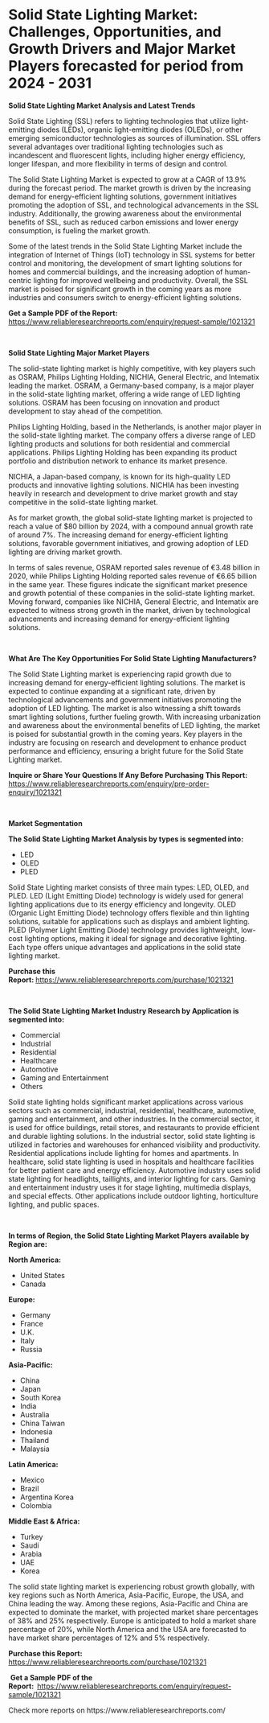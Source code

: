 <p><h1>Solid State Lighting Market: Challenges, Opportunities, and Growth Drivers and Major Market Players forecasted for period from 2024 - 2031</h1></p><p><strong>Solid State Lighting Market Analysis and Latest Trends</strong></p>
<p><p>Solid State Lighting (SSL) refers to lighting technologies that utilize light-emitting diodes (LEDs), organic light-emitting diodes (OLEDs), or other emerging semiconductor technologies as sources of illumination. SSL offers several advantages over traditional lighting technologies such as incandescent and fluorescent lights, including higher energy efficiency, longer lifespan, and more flexibility in terms of design and control.</p><p>The Solid State Lighting Market is expected to grow at a CAGR of 13.9% during the forecast period. The market growth is driven by the increasing demand for energy-efficient lighting solutions, government initiatives promoting the adoption of SSL, and technological advancements in the SSL industry. Additionally, the growing awareness about the environmental benefits of SSL, such as reduced carbon emissions and lower energy consumption, is fueling the market growth.</p><p>Some of the latest trends in the Solid State Lighting Market include the integration of Internet of Things (IoT) technology in SSL systems for better control and monitoring, the development of smart lighting solutions for homes and commercial buildings, and the increasing adoption of human-centric lighting for improved wellbeing and productivity. Overall, the SSL market is poised for significant growth in the coming years as more industries and consumers switch to energy-efficient lighting solutions.</p></p>
<p><strong>Get a Sample PDF of the Report:&nbsp;</strong> <a href="https://www.reliableresearchreports.com/enquiry/request-sample/1021321">https://www.reliableresearchreports.com/enquiry/request-sample/1021321</a></p>
<p>&nbsp;</p>
<p><strong>Solid State Lighting Major Market Players</strong></p>
<p><p>The solid-state lighting market is highly competitive, with key players such as OSRAM, Philips Lighting Holding, NICHIA, General Electric, and Intematix leading the market. OSRAM, a Germany-based company, is a major player in the solid-state lighting market, offering a wide range of LED lighting solutions. OSRAM has been focusing on innovation and product development to stay ahead of the competition.</p><p>Philips Lighting Holding, based in the Netherlands, is another major player in the solid-state lighting market. The company offers a diverse range of LED lighting products and solutions for both residential and commercial applications. Philips Lighting Holding has been expanding its product portfolio and distribution network to enhance its market presence.</p><p>NICHIA, a Japan-based company, is known for its high-quality LED products and innovative lighting solutions. NICHIA has been investing heavily in research and development to drive market growth and stay competitive in the solid-state lighting market.</p><p>As for market growth, the global solid-state lighting market is projected to reach a value of $80 billion by 2024, with a compound annual growth rate of around 7%. The increasing demand for energy-efficient lighting solutions, favorable government initiatives, and growing adoption of LED lighting are driving market growth.</p><p>In terms of sales revenue, OSRAM reported sales revenue of €3.48 billion in 2020, while Philips Lighting Holding reported sales revenue of €6.65 billion in the same year. These figures indicate the significant market presence and growth potential of these companies in the solid-state lighting market. Moving forward, companies like NICHIA, General Electric, and Intematix are expected to witness strong growth in the market, driven by technological advancements and increasing demand for energy-efficient lighting solutions.</p></p>
<p>&nbsp;</p>
<p><strong>What Are The Key Opportunities For Solid State Lighting Manufacturers?</strong></p>
<p><p>The Solid State Lighting market is experiencing rapid growth due to increasing demand for energy-efficient lighting solutions. The market is expected to continue expanding at a significant rate, driven by technological advancements and government initiatives promoting the adoption of LED lighting. The market is also witnessing a shift towards smart lighting solutions, further fueling growth. With increasing urbanization and awareness about the environmental benefits of LED lighting, the market is poised for substantial growth in the coming years. Key players in the industry are focusing on research and development to enhance product performance and efficiency, ensuring a bright future for the Solid State Lighting market.</p></p>
<p><strong>Inquire or Share Your Questions If Any Before Purchasing This Report:</strong> <a href="https://www.reliableresearchreports.com/enquiry/pre-order-enquiry/1021321">https://www.reliableresearchreports.com/enquiry/pre-order-enquiry/1021321</a></p>
<p>&nbsp;</p>
<p><strong>Market Segmentation</strong></p>
<p><strong>The Solid State Lighting Market Analysis by types is segmented into:</strong></p>
<p><ul><li>LED</li><li>OLED</li><li>PLED</li></ul></p>
<p><p>Solid State Lighting market consists of three main types: LED, OLED, and PLED. LED (Light Emitting Diode) technology is widely used for general lighting applications due to its energy efficiency and longevity. OLED (Organic Light Emitting Diode) technology offers flexible and thin lighting solutions, suitable for applications such as displays and ambient lighting. PLED (Polymer Light Emitting Diode) technology provides lightweight, low-cost lighting options, making it ideal for signage and decorative lighting. Each type offers unique advantages and applications in the solid state lighting market.</p></p>
<p><strong>Purchase this Report:&nbsp;</strong><a href="https://www.reliableresearchreports.com/purchase/1021321">https://www.reliableresearchreports.com/purchase/1021321</a></p>
<p>&nbsp;</p>
<p><strong>The Solid State Lighting Market Industry Research by Application is segmented into:</strong></p>
<p><ul><li>Commercial</li><li>Industrial</li><li>Residential</li><li>Healthcare</li><li>Automotive</li><li>Gaming and Entertainment</li><li>Others</li></ul></p>
<p><p>Solid state lighting holds significant market applications across various sectors such as commercial, industrial, residential, healthcare, automotive, gaming and entertainment, and other industries. In the commercial sector, it is used for office buildings, retail stores, and restaurants to provide efficient and durable lighting solutions. In the industrial sector, solid state lighting is utilized in factories and warehouses for enhanced visibility and productivity. Residential applications include lighting for homes and apartments. In healthcare, solid state lighting is used in hospitals and healthcare facilities for better patient care and energy efficiency. Automotive industry uses solid state lighting for headlights, taillights, and interior lighting for cars. Gaming and entertainment industry uses it for stage lighting, multimedia displays, and special effects. Other applications include outdoor lighting, horticulture lighting, and public spaces.</p></p>
<p>&nbsp;</p>
<p><strong>In terms of Region, the Solid State Lighting Market Players available by Region are:</strong></p>
<p>
    <p> <strong> North America: </strong>
        <ul>
            <li>United States</li>
            <li>Canada</li>
        </ul>
        </p> 
    <p> <strong> Europe: </strong>
        <ul>
            <li>Germany</li>
            <li>France</li>
            <li>U.K.</li>
            <li>Italy</li>
            <li>Russia</li>
        </ul>
        </p> 
    <p> <strong> Asia-Pacific: </strong>
        <ul>
            <li>China</li>
            <li>Japan</li>
            <li>South Korea</li>
            <li>India</li>
            <li>Australia</li>
            <li>China Taiwan</li>
            <li>Indonesia</li>
            <li>Thailand</li>
            <li>Malaysia</li>
        </ul>
        </p> 
    <p> <strong> Latin America: </strong>
        <ul>
            <li>Mexico</li>
            <li>Brazil</li>
            <li>Argentina Korea</li>
            <li>Colombia</li>
        </ul>
        </p> 
    <p> <strong> Middle East & Africa: </strong>
        <ul>
            <li>Turkey</li>
            <li>Saudi</li>
            <li>Arabia</li>
            <li>UAE</li>
            <li>Korea</li>
        </ul>
    </p>
    </p>
<p><p>The solid state lighting market is experiencing robust growth globally, with key regions such as North America, Asia-Pacific, Europe, the USA, and China leading the way. Among these regions, Asia-Pacific and China are expected to dominate the market, with projected market share percentages of 38% and 25% respectively. Europe is anticipated to hold a market share percentage of 20%, while North America and the USA are forecasted to have market share percentages of 12% and 5% respectively.</p></p>
<p><strong>Purchase this Report: </strong><a href="https://www.reliableresearchreports.com/purchase/1021321">https://www.reliableresearchreports.com/purchase/1021321</a></p>
<p>&nbsp;<strong>Get a Sample PDF of the Report:&nbsp;&nbsp;</strong><a href="https://www.reliableresearchreports.com/enquiry/request-sample/1021321">https://www.reliableresearchreports.com/enquiry/request-sample/1021321</a></p>
<p><strong></strong></p>
<p>Check more reports on https://www.reliableresearchreports.com/</p>